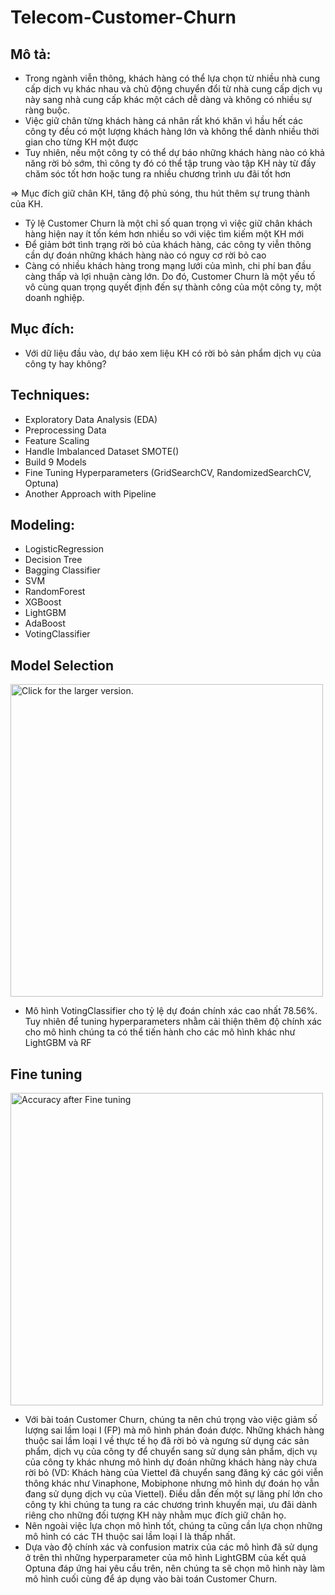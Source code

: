 # Telecom-Customer-Churn
## Mô tả:
- Trong ngành viễn thông, khách hàng có thể lựa chọn từ nhiều nhà cung cấp dịch vụ khác nhau và chủ động chuyển đổi từ nhà cung cấp dịch vụ này sang nhà cung cấp khác một cách dễ dàng và không có nhiều sự ràng buộc.
- Việc giữ chân từng khách hàng cá nhân rất khó khăn vì hầu hết các công ty đều có một lượng khách hàng lớn và không thể dành nhiều thời gian cho từng KH một được
- Tuy nhiên, nếu một công ty có thể dự báo những khách hàng nào có khả năng rời bỏ sớm, thì công ty đó có thể tập trung vào tập KH này từ đấy chăm sóc tốt hơn hoặc tung ra nhiều chương trình ưu đãi tốt hơn

=> Mục đích giữ chân KH, tăng độ phủ sóng, thu hút thêm sự trung thành của KH.

- Tỷ lệ Customer Churn là một chỉ số quan trọng vì việc giữ chân khách hàng hiện nay ít tốn kém hơn nhiều so với việc tìm kiếm một KH mới
- Để giảm bớt tình trạng rời bỏ của khách hàng, các công ty viễn thông cần dự đoán những khách hàng nào có nguy cơ rời bỏ cao
- Càng có nhiều khách hàng trong mạng lưới của mình, chi phí ban đầu càng thấp và lợi nhuận càng lớn. Do đó, Customer Churn là một yếu tố vô cùng quan trọng quyết định đến sự thành công của một công ty, một doanh nghiệp.
## Mục đích:
- Với dữ liệu đầu vào, dự báo xem liệu KH có rời bỏ sản phẩm dịch vụ của công ty hay không?
## Techniques:
- Exploratory Data Analysis (EDA)
- Preprocessing Data
- Feature Scaling
- Handle Imbalanced Dataset SMOTE()
- Build 9 Models
- Fine Tuning Hyperparameters (GridSearchCV, RandomizedSearchCV, Optuna)
- Another Approach with Pipeline
## Modeling:
- LogisticRegression
- Decision Tree
- Bagging Classifier
- SVM
- RandomForest
- XGBoost
- LightGBM
- AdaBoost
- VotingClassifier
## Model Selection
<a href="https://drive.google.com/uc?export=view&id=1mJyBTJG3M8jsp3TT9wUDZbJCGfo3dn7Q"><img src="https://drive.google.com/uc?export=view&id=1mJyBTJG3M8jsp3TT9wUDZbJCGfo3dn7Q" style="width: 500px; max-width: 100%; height: auto" title="Click for the larger version." /></a>
- Mô hình VotingClassifier cho tỷ lệ dự đoán chính xác cao nhất 78.56%. Tuy nhiên để tuning hyperparameters nhằm cải thiện thêm độ chính xác cho mô hình chúng ta có thể tiến hành cho các mô hình khác như LightGBM và RF
## Fine tuning
<a href="https://drive.google.com/uc?export=view&id=1eXr_HAENd2voLh1O3iZGFnoVbVIJEOAY"><img src="https://drive.google.com/uc?export=view&id=1eXr_HAENd2voLh1O3iZGFnoVbVIJEOAY" style="width: 500px; max-width: 100%; height: auto" title="Accuracy after Fine tuning" /></a>
- Với bài toán Customer Churn, chúng ta nên chú trọng vào việc giảm số lượng sai lầm loại I (FP) mà mô hình phán đoán được. Những khách hàng thuộc sai lầm loại I về thực tế họ đã rời bỏ và ngưng sử dụng các sản phẩm, dịch vụ của công ty để chuyển sang sử dụng sản phẩm, dịch vụ của công ty khác nhưng mô hình dự đoán những khách hàng này chưa rời bỏ (VD: Khách hàng của Viettel đã chuyển sang đăng ký các gói viễn thông khác như Vinaphone, Mobiphone nhưng mô hình dự đoán họ vẫn đang sử dụng dịch vụ của Viettel). Điều dẫn đến một sự lãng phí lớn cho công ty khi chúng ta tung ra các chương trình khuyến mại, ưu đãi dành riêng cho những đối tượng KH này nhằm mục đích giữ chân họ.
- Nên ngoài việc lựa chọn mô hình tốt, chúng ta cũng cần lựa chọn những mô hình có các TH thuộc sai lầm loại I là thấp nhất.
- Dựa vào độ chính xác và confusion matrix của các mô hình đã sử dụng ở trên thì những hyperparameter của mô hình LightGBM của kết quả Optuna đáp ứng hai yêu cầu trên, nên chúng ta sẽ chọn mô hình này làm mô hình cuối cùng để áp dụng vào bài toán Customer Churn.
